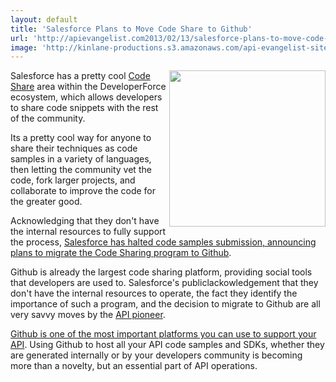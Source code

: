 ```yaml
---
layout: default
title: 'Salesforce Plans to Move Code Share to Github'
url: 'http://apievangelist.com2013/02/13/salesforce-plans-to-move-code-share-to-github/'
image: 'http://kinlane-productions.s3.amazonaws.com/api-evangelist-site/blog/salesforce-code-share.png'
---
```



<p>
     <a title="code share" href="http://developer.force.com/codeshare/apex/resultspage?l=mru&amp;title=All%20Projects"><img src="https://s3.amazonaws.com/kinlane-productions/api-evangelist/salesforce/salesforce-code-share.png"  width="250" align="right" /></a>
</p>
<p>
     Salesforce has a pretty cool <a title="code share" href="http://developer.force.com/codeshare/apex/resultspage?l=mru&amp;title=All%20Projects">Code Share</a> area within the DeveloperForce ecosystem, which allows developers to share code snippets with the rest of the community.
</p>
<p>
     Its a pretty cool way for anyone to share their techniques as code samples in a variety of languages, then letting the community vet the code, fork larger projects, and collaborate to improve the code for the greater good.
</p>
<p>
     Acknowledging that they don't have the internal resources to fully support the process, <a href="http://blogs.developerforce.com/developer-relations/2013/02/bringing-code-and-community-together.html">Salesforce has halted code samples submission, announcing plans to migrate the Code Sharing program to Github</a>.
</p>
<p>
     Github is already the largest code sharing platform, providing social tools that developers are used to. Salesforce's publiclackowledgement that they don't have the internal resources to operate, the fact they identify the importance of such a program, and the decision to migrate to Github are all very savvy moves by the <a title="API Pioneer" href="/2011/01/28/history-of-apis-salesforce-com/">API pioneer</a>.
</p>
<p>
     <a href="/blog/tag.php?Search_Tag=Github%20101">Github is one of the most important platforms you can use to support your API</a>. Using Github to host all your API code samples and SDKs, whether they are generated internally or by your developers community is becoming more than a novelty, but an essential part of API operations.
</p>

